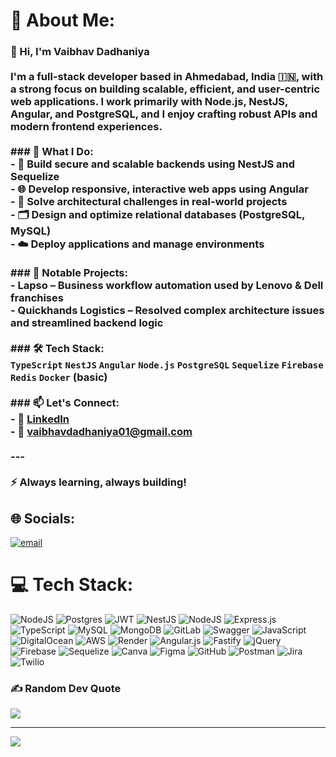 # 💫 About Me:
### 👋 Hi, I'm Vaibhav Dadhaniya<br><br>I'm a full-stack developer based in Ahmedabad, India 🇮🇳, with a strong focus on building scalable, efficient, and user-centric web applications. I work primarily with **Node.js**, **NestJS**, **Angular**, and **PostgreSQL**, and I enjoy crafting robust APIs and modern frontend experiences.<br><br>### 🚀 What I Do:<br>- 🔧 Build secure and scalable backends using **NestJS** and **Sequelize**<br>- 🌐 Develop responsive, interactive web apps using **Angular**<br>- 🧠 Solve architectural challenges in real-world projects<br>- 🗂️ Design and optimize relational databases (**PostgreSQL**, **MySQL**)<br>- ☁️ Deploy applications and manage environments<br><br>### 💼 Notable Projects:<br>- **Lapso** – Business workflow automation used by Lenovo & Dell franchises<br>- **Quickhands Logistics** – Resolved complex architecture issues and streamlined backend logic<br><br>### 🛠️ Tech Stack:<br>`TypeScript` `NestJS` `Angular` `Node.js` `PostgreSQL` `Sequelize` `Firebase` `Redis` `Docker` (basic)<br><br>### 📫 Let's Connect:<br>- 💼 [LinkedIn](https://www.linkedin.com/in/vaibhavdadhaniya/)<br>- 📧 vaibhavdadhaniya01@gmail.com<br><br>---<br><br>⚡ Always learning, always building!<br>


## 🌐 Socials:
[![email](https://img.shields.io/badge/Email-D14836?logo=gmail&logoColor=white)](mailto:vaibhav.devloper3@gmail.com) 

# 💻 Tech Stack:
![NodeJS](https://img.shields.io/badge/node.js-6DA55F?style=for-the-badge&logo=node.js&logoColor=white) ![Postgres](https://img.shields.io/badge/postgres-%23316192.svg?style=for-the-badge&logo=postgresql&logoColor=white) ![JWT](https://img.shields.io/badge/JWT-black?style=for-the-badge&logo=JSON%20web%20tokens) ![NestJS](https://img.shields.io/badge/nestjs-%23E0234E.svg?style=for-the-badge&logo=nestjs&logoColor=white) ![NodeJS](https://img.shields.io/badge/node.js-6DA55F?style=for-the-badge&logo=node.js&logoColor=white) ![Express.js](https://img.shields.io/badge/express.js-%23404d59.svg?style=for-the-badge&logo=express&logoColor=%2361DAFB) ![TypeScript](https://img.shields.io/badge/typescript-%23007ACC.svg?style=for-the-badge&logo=typescript&logoColor=white) ![MySQL](https://img.shields.io/badge/mysql-4479A1.svg?style=for-the-badge&logo=mysql&logoColor=white) ![MongoDB](https://img.shields.io/badge/MongoDB-%234ea94b.svg?style=for-the-badge&logo=mongodb&logoColor=white) ![GitLab](https://img.shields.io/badge/gitlab-%23181717.svg?style=for-the-badge&logo=gitlab&logoColor=white) ![Swagger](https://img.shields.io/badge/-Swagger-%23Clojure?style=for-the-badge&logo=swagger&logoColor=white) ![JavaScript](https://img.shields.io/badge/javascript-%23323330.svg?style=for-the-badge&logo=javascript&logoColor=%23F7DF1E) ![DigitalOcean](https://img.shields.io/badge/DigitalOcean-%230167ff.svg?style=for-the-badge&logo=digitalOcean&logoColor=white) ![AWS](https://img.shields.io/badge/AWS-%23FF9900.svg?style=for-the-badge&logo=amazon-aws&logoColor=white) ![Render](https://img.shields.io/badge/Render-%46E3B7.svg?style=for-the-badge&logo=render&logoColor=white) ![Angular.js](https://img.shields.io/badge/angular.js-%23E23237.svg?style=for-the-badge&logo=angularjs&logoColor=white) ![Fastify](https://img.shields.io/badge/fastify-%23000000.svg?style=for-the-badge&logo=fastify&logoColor=white) ![jQuery](https://img.shields.io/badge/jquery-%230769AD.svg?style=for-the-badge&logo=jquery&logoColor=white) ![Firebase](https://img.shields.io/badge/firebase-a08021?style=for-the-badge&logo=firebase&logoColor=ffcd34) ![Sequelize](https://img.shields.io/badge/Sequelize-52B0E7?style=for-the-badge&logo=Sequelize&logoColor=white) ![Canva](https://img.shields.io/badge/Canva-%2300C4CC.svg?style=for-the-badge&logo=Canva&logoColor=white) ![Figma](https://img.shields.io/badge/figma-%23F24E1E.svg?style=for-the-badge&logo=figma&logoColor=white) ![GitHub](https://img.shields.io/badge/github-%23121011.svg?style=for-the-badge&logo=github&logoColor=white) ![Postman](https://img.shields.io/badge/Postman-FF6C37?style=for-the-badge&logo=postman&logoColor=white) ![Jira](https://img.shields.io/badge/jira-%230A0FFF.svg?style=for-the-badge&logo=jira&logoColor=white) ![Twilio](https://img.shields.io/badge/Twilio-F22F46?style=for-the-badge&logo=Twilio&logoColor=white)

### ✍️ Random Dev Quote
![](https://quotes-github-readme.vercel.app/api?type=horizontal&theme=radical)

---
[![](https://visitcount.itsvg.in/api?id=vaibhavdadhaniya&icon=0&color=0)](https://visitcount.itsvg.in)

<!-- Proudly created with GPRM ( https://gprm.itsvg.in ) -->
